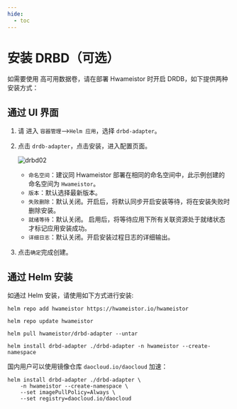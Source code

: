 ```yaml
---
hide:
  - toc
---
```


# 安装 DRBD（可选）

如需要使用 高可用数据卷，请在部署 Hwameistor 时开启 DRDB，如下提供两种安装方式：

## 通过 UI 界面

1. 请 进入 `容器管理`-->`Helm 应用`，选择 `drbd-adapter`。

2. 点击 `drdb-adapter`，点击安装，进入配置页面。

    ![drbd02](https://docs.daocloud.io/daocloud-docs-images/docs/storage/images/drbd02.jpg)

    - `命名空间`：建议同 Hwameistor 部署在相同的命名空间中，此示例创建的命名空间为 `Hwameistor`。
    - `版本`：默认选择最新版本。
    - `失败删除`：默认关闭。开启后，将默认同步开启安装等待，将在安装失败时删除安装。
    - `就绪等待`：默认关闭。 启用后，将等待应用下所有关联资源处于就绪状态才标记应用安装成功。
    - `详细日志`：默认关闭。开启安装过程日志的详细输出。

3. 点击`确定`完成创建。

## 通过 Helm 安装

如通过 Helm 安装，请使用如下方式进行安装:

```console
helm repo add hwameistor https://hwameistor.io/hwameistor

helm repo update hwameistor

helm pull hwameistor/drbd-adapter --untar

helm install drbd-adapter ./drbd-adapter -n hwameistor --create-namespace
```

国内用户可以使用镜像仓库 `daocloud.io/daocloud` 加速：

```console
helm install drbd-adapter ./drbd-adapter \
    -n hwameistor --create-namespace \
    --set imagePullPolicy=Always \
    --set registry=daocloud.io/daocloud
```
